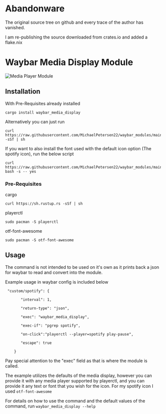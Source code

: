 # Abandonware

The original source tree on github and every trace of the author has vanished.

I am re-publishing the source downloaded from crates.io and added a flake.nix

# Waybar Media Display Module
![Media Player Module](https://user-images.githubusercontent.com/72793125/181866336-9ccfdc0e-7f72-4408-8414-604528eea305.png)

## Installation
With Pre-Requisites already installed

```
cargo install waybar_media_display
```
Alternatively you can just run

```
curl https://raw.githubusercontent.com/MichaelPetersen22/waybar_modules/main/media_install.sh -sSf | sh
```

If you want to also install the font used with the default icon option (The spotify icon), run the below script

```
curl https://raw.githubusercontent.com/MichaelPetersen22/waybar_modules/main/media_install.sh| bash -s -- yes
```

### Pre-Requisites
cargo

```
curl https://sh.rustup.rs -sSf | sh
```

playerctl

```
sudo pacman -S playerctl
```

otf-font-awesome

```
sudo pacman -S otf-font-awesome
```

## Usage
The command is not intended to be used on it's own as it prints back a json for waybar to read and convert into the module.

Example usage in waybar config is included below
```
 "custom/spotify": {
 
       "interval": 1,
       
       "return-type": "json",
       
       "exec": "waybar_media_display",
       
       "exec-if": "pgrep spotify",
       
       "on-click":"playerctl --player=spotify play-pause",
 
       "escape": true
       
    }
```
Pay special attention to the "exec" field as that is where the module is called.

The example utilizes the defaults of the media display, however you can provide it with any media player supported by playerctl, and you can provide it any text or font that you wish for the icon. 
For my spotify icon I used ```otf-font-awesome```

For details on how to use the command and the default values of the command, run ```waybar_media_display --help```
